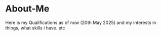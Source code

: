 # About-Me
Here is my Qualifications as of now (20th May 2025) and my interests in things, what skills i have. etc
